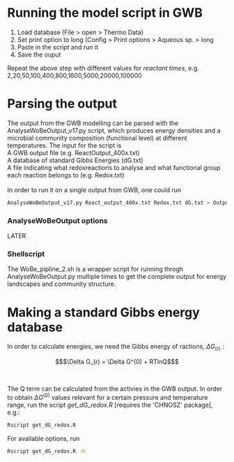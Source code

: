 # Running the model script in GWB
1. Load database (File > open > Thermo Data)
2. Set print option to long (Config > Print options > Aqueous sp. > long
3. Paste in the script and run it
4. Save the ouput

Repeat the above step with different values for *reactant times*, e.g. 
2,20,50,100,400,800,1600,5000,20000,100000


# Parsing the output
The output from the GWB modelling can be parsed with the AnalyseWoBeOutput_v17.py script, which produces energy densities and a microbial community composition (functional level) at different temperatures. The input for the script is <br/>
A GWB output file (e.g. ReactOutput_400x.txt) <br/>
A database of standard Gibbs Energies (dG.txt) <br/>
A file indicating what redoxreactions to analyse and what functional group each reaction belongs to (e.g. Redox.txt) <br/>
<br/>
In order to run it on a single output from GWB, one could run
```sh
AnalyseWoBeOutput_v17.py React_output_400x.txt Redox.txt dG.txt > Output.txt
```

### AnalyseWoBeOutput options
LATER

### Shellscript
The  WoBe_pipline_2.sh is a wrapper script for running throgh AnalyseWoBeOutput.py multiple times to get the complete output for energy landscapes and community structure.

# Making a standard Gibbs energy database
In order to calculate energies, we need the Gibbs energy of ractions, $\Delta G_(r)$ :
<br/>

```math
$\Delta G_(r) = \Delta G^(0) + RTlnQ$
```

<br/>

The Q term can be calculated from the activies in the GWB output. In order to obtain $\Delta G^(0)$ values relevant for a certain pressure and temperature range, run the script *get_dG_redox.R* [requires the 'CHNOSZ' package], e.g.:

```sh
Rscript get_dG_redox.R
```

For available options, run

```sh
Rscript get_dG_redox.R -h
```

 



